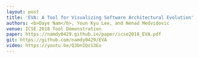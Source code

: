 ```yaml
---
layout: post
title: 'EVA: A Tool for Visualizing Software Architectural Evolution'
authors: <b>Daye Nam</b>, Youn Kyu Lee, and Nenad Medvidovic
venue: ICSE 2018 Tool Demonstration
paper: https://namdy0429.github.io/paper/icse2018_EVA.pdf
git: https://github.com/namdy0429/EVA
video: https://youtu.be/Q3bnIQz13Eo
---
```

